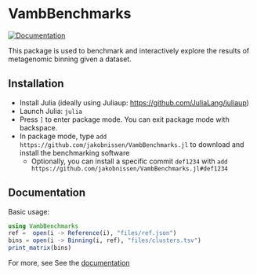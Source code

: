 # VambBenchmarks
[![Documentation](https://img.shields.io/badge/docs-dev-blue.svg)](https://jakobnissen.github.io/VambBenchmarks.jl/dev)

This package is used to benchmark and interactively explore the results of metagenomic binning given a dataset.

## Installation
* Install Julia (ideally using Juliaup: https://github.com/JuliaLang/juliaup)
* Launch Julia: `julia`
* Press `]` to enter package mode. You can exit package mode with backspace.
* In package mode, type `add https://github.com/jakobnissen/VambBenchmarks.jl` to download and install the benchmarking software
  - Optionally, you can install a specific commit `def1234` with `add https://github.com/jakobnissen/VambBenchmarks.jl#def1234`

## Documentation
Basic usage:
```julia
using VambBenchmarks
ref =  open(i -> Reference(i), "files/ref.json")
bins = open(i -> Binning(i, ref), "files/clusters.tsv")
print_matrix(bins)
```

For more, see See the [documentation](https://jakobnissen.github.io/VambBenchmarks.jl/dev)
